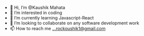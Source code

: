 - 👋 Hi, I’m @Kaushik Mahata
- 👀 I’m interested in coding
- 🌱 I’m currently learning Javascript-React
- 💞️ I’m looking to collaborate on any software development work
- 📫 How to reach me ...rockoushik1@gmail.com

<!---
DarkEmp3ror13/DarkEmp3ror13 is a ✨ special ✨ repository because its `README.md` (this file) appears on your GitHub profile.
You can click the Preview link to take a look at your changes.
--->
